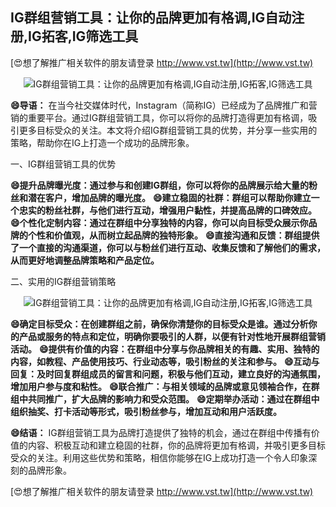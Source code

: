 ## **IG群组营销工具：让你的品牌更加有格调,IG自动注册,IG拓客,IG筛选工具**

[😍想了解推广相关软件的朋友请登录 http://www.vst.tw](http://www.vst.tw)

 <center><img src="https://vst.tw/MP4/tuiguang/png/2.png" alt="IG群组营销工具：让你的品牌更加有格调,IG自动注册,IG拓客,IG筛选工具"></center>

**😄导语：**
在当今社交媒体时代，Instagram（简称IG）已经成为了品牌推广和营销的重要平台。通过IG群组营销工具，你可以将你的品牌打造得更加有格调，吸引更多目标受众的关注。本文将介绍IG群组营销工具的优势，并分享一些实用的策略，帮助你在IG上打造一个成功的品牌形象。

一、IG群组营销工具的优势

**😄提升品牌曝光度：通过参与和创建IG群组，你可以将你的品牌展示给大量的粉丝和潜在客户，增加品牌的曝光度。**
**😄建立稳固的社群：群组可以帮助你建立一个忠实的粉丝社群，与他们进行互动，增强用户黏性，并提高品牌的口碑效应。**
**😄个性化定制内容：通过在群组中分享独特的内容，你可以向目标受众展示你品牌的个性和价值观，从而树立起品牌的独特形象。**
**😄直接沟通和反馈：群组提供了一个直接的沟通渠道，你可以与粉丝们进行互动、收集反馈和了解他们的需求，从而更好地调整品牌策略和产品定位。**

二、实用的IG群组营销策略

 <center><img src="https://vst.tw/MP4/tuiguang/png/1.png" alt="IG群组营销工具：让你的品牌更加有格调,IG自动注册,IG拓客,IG筛选工具"></center>

**😄确定目标受众：在创建群组之前，确保你清楚你的目标受众是谁。通过分析你的产品或服务的特点和定位，明确你要吸引的人群，以便有针对性地开展群组营销活动。**
**😄提供有价值的内容：在群组中分享与你品牌相关的有趣、实用、独特的内容，如教程、产品使用技巧、行业动态等，吸引粉丝的关注和参与。**
**😄互动与回复：及时回复群组成员的留言和问题，积极与他们互动，建立良好的沟通氛围，增加用户参与度和粘性。**
**😄联合推广：与相关领域的品牌或意见领袖合作，在群组中共同推广，扩大品牌的影响力和受众范围。**
**😄定期举办活动：通过在群组中组织抽奖、打卡活动等形式，吸引粉丝参与，增加互动和用户活跃度。**

**😄结语：**
IG群组营销工具为品牌打造提供了独特的机会，通过在群组中传播有价值的内容、积极互动和建立稳固的社群，你的品牌将更加有格调，并吸引更多目标受众的关注。利用这些优势和策略，相信你能够在IG上成功打造一个令人印象深刻的品牌形象。

[😍想了解推广相关软件的朋友请登录 http://www.vst.tw](http://www.vst.tw)



